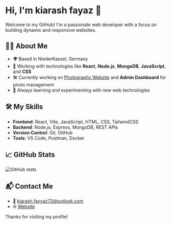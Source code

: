 # Hi, I'm kiarash fayaz 👋

Welcome to my GitHub! I'm a passionate web developer with a focus on building dynamic and responsive websites.

## 👨‍💻 About Me
- 🌍 Based in NiederKassel, Germany
- 🚀 Working with technologies like **React**, **Node.js**, **MongoDB**, **JavaScript**, and **CSS**
- 🛠 Currently working on [Photography Website](#) and **Admin Dashboard** for photo management
- 🔭 Always learning and experimenting with new web technologies

## 🛠️ My Skills
- **Frontend**: React, Vite, JavaScript, HTML, CSS, TailwindCSS
- **Backend**: Node.js, Express, MongoDB, REST APIs
- **Version Control**: Git, GitHub
- **Tools**: VS Code, Postman, Docker

## 📈 GitHub Stats
![GitHub stats](https://github-readme-stats.vercel.app/api?username=kiarash-f&show_icons=true&count_private=true&theme=radical)

## 📬 Contact Me
- 📧 [kiarash.fayyaz72@outlook.com](mailto:kiarash.fayyaz72@outlook.com)
- 🌐 [Website](#)

Thanks for visiting my profile!
